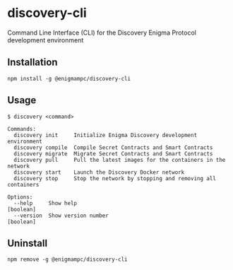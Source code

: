 # discovery-cli
Command Line Interface (CLI) for the Discovery Enigma Protocol development environment

## Installation
```
npm install -g @enigmampc/discovery-cli
```

## Usage
```
$ discovery <command>

Commands:
  discovery init     Initialize Enigma Discovery development environment
  discovery compile  Compile Secret Contracts and Smart Contracts
  discovery migrate  Migrate Secret Contracts and Smart Contracts
  discovery pull     Pull the latest images for the containers in the network
  discovery start    Launch the Discovery Docker network
  discovery stop     Stop the network by stopping and removing all containers

Options:
  --help     Show help                                                 [boolean]
  --version  Show version number                                       [boolean]
```

## Uninstall
```
npm remove -g @enigmampc/discovery-cli
```